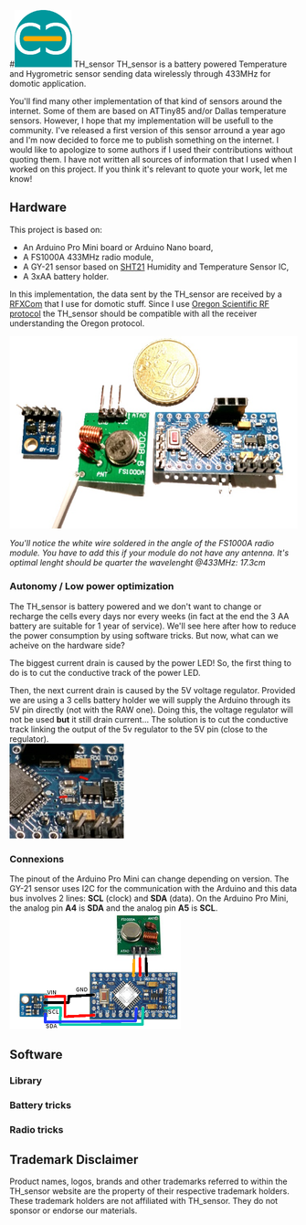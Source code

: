 #![Commance](/images/logo_commance.png) TH_sensor
TH_sensor is a battery powered Temperature and Hygrometric sensor sending data wirelessly through 433MHz for domotic application.

You'll find many other implementation of that kind of sensors around the internet. Some of them are based on ATTiny85 and/or Dallas temperature sensors. However, I hope that my implementation will be usefull to the community. I've released a first version of this sensor arround a year ago and I'm now decided to force me to publish something on the internet. I would like to apologize to some authors if I used their contributions without quoting them. I have not written all sources of information that I used when I worked on this project. If you think it's relevant to quote your work, let me know!

## Hardware
This project is based on:
- An Arduino Pro Mini board or Arduino Nano board,
- A FS1000A 433MHz radio module,
- A GY-21 sensor based on [SHT21](https://www.sensirion.com/fileadmin/user_upload/customers/sensirion/Dokumente/Humidity_Sensors/Sensirion_Humidity_Sensors_SHT21_Datasheet_V4.pdf) Humidity and Temperature Sensor IC,
- A 3xAA battery holder.

In this implementation, the data sent by the TH_sensor are received by a [RFXCom](http://www.rfxcom.com/epages/78165469.sf/en_GB/?ObjectPath=/Shops/78165469/Products/14103) that I use for domotic stuff. Since I use [Oregon Scientific RF protocol](http://wmrx00.sourceforge.net/Arduino/OregonScientific-RF-Protocols.pdf) the TH_sensor should be compatible with all the receiver understanding the Oregon protocol.

![Hardware involved](/images/photo_hardware1.jpg)

*You'll notice the white wire soldered in the angle of the FS1000A radio module. You have to add this if your module do not have any antenna. It's optimal lenght should be quarter the wavelenght @433MHz: 17.3cm*
### Autonomy / Low power optimization
The TH_sensor is battery powered and we don't want to change or recharge the cells every days nor every weeks (in fact at the end the 3 AA battery are suitable for 1 year of service). We'll see here after how to reduce the power consumption by using software tricks. But now, what can we acheive on the hardware side?

The biggest current drain is caused by the power LED! So, the first thing to do is to cut the conductive track of the power LED.

Then, the next current drain is caused by the 5V voltage regulator. Provided we are using a 3 cells battery holder we will supply the Arduino through its 5V pin directly (not with the RAW one). Doing this, the voltage regulator will not be used **but** it still drain current... The solution is to cut the conductive track linking the output of the 5v regulator to the 5V pin (close to the regulator).  
![details of tracks to cut](/images/zoom_cut.jpg)

### Connexions
The pinout of the Arduino Pro Mini can change depending on version. The GY-21 sensor uses I2C for the communication with the Arduino and this data bus involves 2 lines: **SCL** (clock) and **SDA** (data). On the Arduino Pro Mini, the analog pin **A4** is **SDA** and the analog pin **A5** is **SCL**.  
![wiring](/images/wiring.png)

## Software
### Library
### Battery tricks
### Radio tricks

## Trademark Disclaimer

Product names, logos, brands and other trademarks referred to within the TH_sensor website are the property of their respective trademark holders. These trademark holders are not affiliated with TH_sensor. They do not sponsor or endorse our materials.
